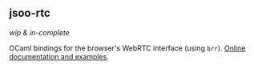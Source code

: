 jsoo-rtc
--------

*wip & in-complete* 

OCaml bindings for the browser's WebRTC interface (using `brr`). [Online documentation and examples](https://patricoferris.github.io/jsoo-rtc).